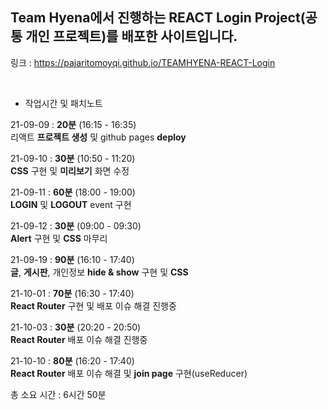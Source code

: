 ## Team Hyena에서 진행하는 REACT Login Project(공통 개인 프로젝트)를 배포한 사이트입니다.

링크 : https://pajaritomoyqi.github.io/TEAMHYENA-REACT-Login

<br>

- 작업시간 및 패치노트

21-09-09 : **20분** (16:15 - 16:35)
<br>
리액트 **프로젝트 생성** 및 github pages **deploy**
<br>

21-09-10 : **30분** (10:50 - 11:20)
<br>
**CSS** 구현 및 **미리보기** 화면 수정
<br>

21-09-11 : **60분** (18:00 - 19:00)
<br>
**LOGIN** 및 **LOGOUT** event 구현
<br>

21-09-12 : **30분** (09:00 - 09:30)
<br>
**Alert** 구현 및 **CSS** 마무리
<br>

21-09-19 : **90분** (16:10 - 17:40)
<br>
**글**, **게시판**, 개인정보 **hide & show** 구현 및 **CSS**
<br>

21-10-01 : **70분** (16:30 - 17:40)
<br>
**React Router** 구현 및 배포 이슈 해결 진행중
<br>

21-10-03 : **30분** (20:20 - 20:50)
<br>
**React Router** 배포 이슈 해결 진행중
<br>

21-10-10 : **80분** (16:20 - 17:40)
<br>
**React Router** 배포 이슈 해결 및 **join page** 구현(useReducer)
<br>

총 소요 시간 : 6시간 50분